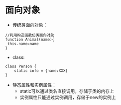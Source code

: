 # 面向对象  
+ 传统类面向对象：
```
//利用构造函数仿类面向对象
function Animal(name){
 this.name=name
}
```  
+ class:  
```
class Person {
    static info = {name:XXX}
}
```  
+ 静态属性和实例属性：  
    + static可以通过类名直接调用，存储于类的内存上  
    + 实例属性只能通过实例调用，存储于new的实例上